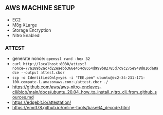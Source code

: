 
## AWS MACHINE SETUP  
- EC2
- M8g XLarge
- Storage Encryption
- Nitro Enabled

### ATTEST  
- generate nonce: `openssl rand -hex 32`
- `curl http://localhost:8080/attest?nonce=77a189b2ac7d22eaebb366e454c8654d999b82785d7c9c275e948d816da8adce --output attest.cbor`
- `scp -o IdentitiesOnly=yes -i "TEE.pem" ubuntu@ec2-34-231-171-100.compute-1.amazonaws.com:~/attest.cbor ./`
- https://github.com/aws/aws-nitro-enclaves-cli/blob/main/docs/ubuntu_20.04_how_to_install_nitro_cli_from_github_sources.md
- https://edgebit.io/attestation/ 
- https://emn178.github.io/online-tools/base64_decode.html